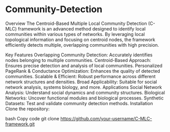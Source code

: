 # Community-Detection
Overview
The Centroid-Based Multiple Local Community Detection (C-MLC) framework is an advanced method designed to identify local communities within various types of networks. By leveraging local topological information and focusing on centroid nodes, the framework efficiently detects multiple, overlapping communities with high precision.

Key Features
Overlapping Community Detection: Accurately identifies nodes belonging to multiple communities.
Centroid-Based Approach: Ensures precise detection and analysis of local communities.
Personalized PageRank & Conductance Optimization: Enhances the quality of detected communities.
Scalable & Efficient: Robust performance across different network structures and densities.
Broad Applicability: Suitable for social network analysis, systems biology, and more.
Applications
Social Network Analysis: Understand social dynamics and community structures.
Biological Networks: Uncover functional modules and biological processes.
Synthetic Datasets: Test and validate community detection methods.
Installation
Clone the repository:

bash
Copy code
git clone https://github.com/your-username/C-MLC-framework.git
